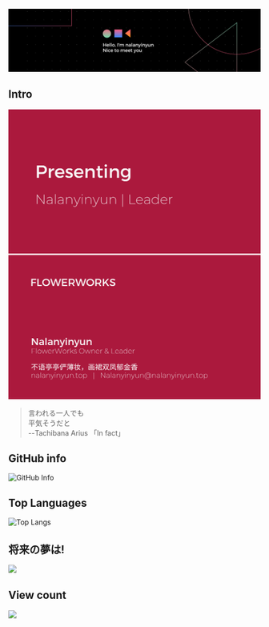 ![Banner](20231009_232759_0000.png)  

## Intro
![intro](20230909_235016_0001.png)  
![intro](20230909_235016_0000.png)  
>言われる一人でも  
>平気そうだと  
>--Tachibana Arius 「In fact」
## GitHub info
![GitHub Info](https://github-readme-stats.vercel.app/api?username=naranyinyun)   
## Top Languages
![Top Langs](https://github-readme-stats.vercel.app/api/top-langs/?username=naranyinyun&layout=compact) 
## 将来の夢は!
<img src="https://raw.githubusercontent.com/naranyinyun/Apodidae/main/01b4546075f049a68d662f1229a0f9ab.png" width = "500" />

## View count
![](https://komarev.com/ghpvc/?username=naranyinyun&style=flat-square)
